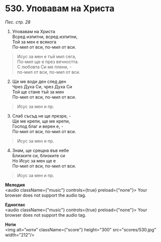 # 530. Уповавам на Христа

_Пес. стр. 28_

1. Уповавам на Христа  
Всред изпитни, всред изпитни,  
Той за мен е всякога  
По-мил от вси, по-мил от вси.  

> Исус за мен е тъй мил сега,  
> По-мил ще е през вечността.  
> С любовта Си ме плени, -  
> по-мил от вси, по-мил от вси.  

2. Ще ме води ден след ден  
Чрез Духа Си, чрез Духа Си  
Той ще стане тъй за мен  
По-мил от вси, по-мил от вси.  

> Исус за мен и пр.  

3. Слаб съсъд не ще презре, -  
Ще ме крепи, ще ме крепи,  
Господ благ и верен е, -  
По-мил от вси, по-мил от вси.  

> Исус за мен и пр.  

4. Знам, ще срещна във небе  
Близките си, близките си  
Но Исус за мен ще е  
По-мил от вси, по-мил от вси.  

> Исус за мен и пр.

**Мелодия**  
<audio className={"music"} controls={true} preload={"none"}>
    <source src="mp3/530.mp3" type="audio/mpeg"/>
    Your browser does not support the audio tag.
</audio>

**Едноглас**  
<audio className={"music"} controls={true} preload={"none"}>
    <source src="transp/530.mp3" type="audio/mpeg"/>
    Your browser does not support the audio tag.
</audio>

**Ноти**  
<img alt="ноти" className={"score"} height="300" src="scores/530.jpg" width="212"/>
